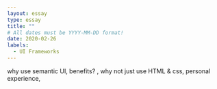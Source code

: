 ```yaml
---
layout: essay
type: essay
title: ""
# All dates must be YYYY-MM-DD format!
date: 2020-02-26
labels:
  - UI Frameworks
---
```


why use semantic UI, benefits? , why not just use HTML & css, personal experience, 
